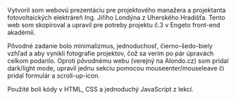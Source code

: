Vytvoril som webovú prezentáciu pre projektového manažera a projektanta fotovoltaických elektráreň Ing. Jiřího Londýna z Uherského Hradišťa. Tento web som skopíroval a upravil pre potreby projektu č.3 v Engeto front-end akadémií.

Pôvodné zadanie bolo minimalizmus, jednoduchosť, čierno-šedo-biely vzhľad a aby vynikli fotografie projektov, čož sa verím po pár úpravách celkom podarilo. Oproti pôvodnému webu (verejný na Alondo.cz) som pridal dark/light mode, upravil jednu sekciu pomocou mouseenter/mouseleave či pridal formulár a scroll-up-icon.

Použité boli kódy v HTML, CSS a jednoduchý JavaScript z lekcí. 